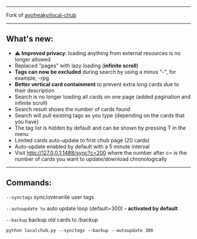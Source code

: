 ------------
Fork of [ayofreaky/local-chub](https://github.com/ayofreaky/local-chub "ayofreaky/local-chub")

------------

## What's new:
- ⚠️ **Improved privacy**: loading anything from external resources is no longer allowed
- Replaced "pages" with lazy loading (**infinite scroll**)
- **Tags can now be excluded** during search by using a minus "-", for example, -rpg
- **Better vertical card containment** to prevent extra long cards due to their description
- Search is no longer loading all cards on one page (added pagination and infinite scroll)
- Search result shows the number of cards found
- Search will pull existing tags as you type (depending on the cards that you have)
- The tag list is hidden by default and can be shown by pressing T in the menu
- Limited cards auto-update to first chub page (20 cards)
- Auto-update enabled by default with a 5 minute interval
- Visit http://127.0.0.1:1488/sync?c=200 where the number after c= is the number of cards you want to update/download chronologically

------------

## Commands: 
`--synctags` sync/overwrite user tags

`--autoupdate %s` auto update loop (default=300) **- activated by default**

`--backup` backup old cards to /backup

`python localchub.py --synctags --backup --autoupdate 300`
